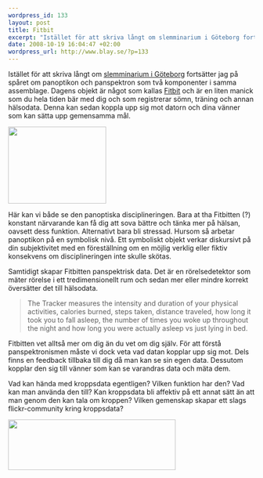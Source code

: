 ```yaml
--- 
wordpress_id: 133
layout: post
title: Fitbit
excerpt: "Istället för att skriva långt om slemminarium i Göteborg fortsätter jag på spåret om panoptikon och panspektron som två komponenter i samma assemblage. Dagens objekt är något som kallas Fitbit och är en liten manick som du hela tiden bär med dig och som registrerar sömn, träning och annan hälsodata. Denna kan sedan koppla upp sig mot datorn och dina vänner som kan sätta upp gemensamma mål."
date: 2008-10-19 16:04:47 +02:00
wordpress_url: http://www.blay.se/?p=133
---
```

Istället för att skriva långt om <a href="http://christopherkullenberg.se/?p=299">slemminarium i Göteborg</a> fortsätter jag på spåret om panoptikon och panspektron som två komponenter i samma assemblage. Dagens objekt är något som kallas <a href="http://www.fitbit.com/">Fitbit</a> och är en liten manick som du hela tiden bär med dig och som registrerar sömn, träning och annan hälsodata. Denna kan sedan koppla upp sig mot datorn och dina vänner som kan sätta upp gemensamma mål.

<img src="http://www.fitbit.com/images/press/pocket_thumb.jpg" alt="" width="200" height="157" /><img src="http://www.fitbit.com/images/press/inhand_thumb.jpg" alt="" /><img src="http://www.fitbit.com/images/press/charger_thumb.jpg" alt="" />

Här kan vi både se den panoptiska disciplineringen. Bara at tha Fitbitten (?) konstant närvarande kan få dig att sova bättre och tänka mer på hälsan, oavsett dess funktion. Alternativt bara bli stressad. Hursom så arbetar panoptikon på en symbolisk nivå. Ett symboliskt objekt verkar diskursivt på din subjektivitet med en föreställning om en möjlig verklig eller fiktiv konsekvens om disciplineringen inte skulle skötas.

Samtidigt skapar Fitbitten panspektrisk data. Det är en rörelsedetektor som mäter rörelse i ett tredimensionellt rum och sedan mer eller mindre korrekt översätter det till hälsodata.
<blockquote>The Tracker measures the intensity and duration of your physical activities, calories burned, steps taken, distance traveled, how long it took you to fall asleep, the number of times you woke up throughout the night and how long you were actually asleep vs just lying in bed.</blockquote>
Fitbitten vet alltså mer om dig än du vet om dig själv. För att förstå panspektronismen måste vi dock veta vad datan kopplar upp sig mot. Dels finns en feedback tillbaka till dig då man kan se sin egen data. Dessutom kopplar den sig till vänner som kan se varandras data och mäta dem.

Vad kan hända med kroppsdata egentligen? Vilken funktion har den? Vad kan man använda den till? Kan kroppsdata bli affektiv på ett annat sätt än att man genom den kan tala om kroppen? Vilken gemenskap skapar ett slags flickr-community kring kroppsdata?

<img class="aligncenter size-full wp-image-134" title="log" src="http://www.blay.se/wp-content/uploads/2008/10/bild-1.png" alt="" width="342" height="103" />
